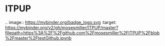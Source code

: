 # ITPUP
.. image:: https://mybinder.org/badge_logo.svg
 :target: https://mybinder.org/v2/gh/mosesmiller/ITPUP/master?filepath=https%3A%2F%2Fgithub.com%2Fmosesmiller%2FITPUP%2Fblob%2Fmaster%2FtestGithub.ipynb
 
